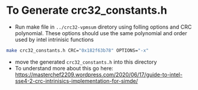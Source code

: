 # To Generate crc32_constants.h 

- Run make file in `../crc32-vpmsum` diretory using folling options and CRC polynomial. These options should use the same polynomial and order used by intel intrinisic functions
```bash
make crc32_constants.h CRC="0x182f63b78" OPTIONS="-x"
```
- move the generated `crc32_constants.h` into this directory
- To understand more about this go here: https://masterchef2209.wordpress.com/2020/06/17/guide-to-intel-sse4-2-crc-intrinisics-implementation-for-simde/
